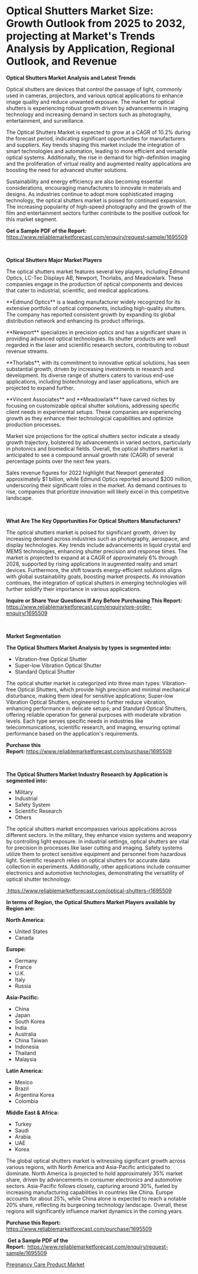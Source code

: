 <p><h1>Optical Shutters Market Size: Growth Outlook from 2025 to 2032, projecting at Market's Trends Analysis by Application, Regional Outlook, and Revenue</h1></p><p><strong>Optical Shutters Market Analysis and Latest Trends</strong></p>
<p><p>Optical shutters are devices that control the passage of light, commonly used in cameras, projectors, and various optical applications to enhance image quality and reduce unwanted exposure. The market for optical shutters is experiencing robust growth driven by advancements in imaging technology and increasing demand in sectors such as photography, entertainment, and surveillance. </p><p>The Optical Shutters Market is expected to grow at a CAGR of 10.2% during the forecast period, indicating significant opportunities for manufacturers and suppliers. Key trends shaping this market include the integration of smart technologies and automation, leading to more efficient and versatile optical systems. Additionally, the rise in demand for high-definition imaging and the proliferation of virtual reality and augmented reality applications are boosting the need for advanced shutter solutions.</p><p>Sustainability and energy efficiency are also becoming essential considerations, encouraging manufacturers to innovate in materials and designs. As industries continue to adopt more sophisticated imaging technology, the optical shutters market is poised for continued expansion. The increasing popularity of high-speed photography and the growth of the film and entertainment sectors further contribute to the positive outlook for this market segment.</p></p>
<p><strong>Get a Sample PDF of the Report:&nbsp;</strong> <a href="https://www.reliablemarketforecast.com/enquiry/request-sample/1695509?utm_campaign=3435&utm_medium=2&utm_source=Github&utm_content=ia&utm_term=27032025&utm_id=optical-shutters">https://www.reliablemarketforecast.com/enquiry/request-sample/1695509</a></p>
<p>&nbsp;</p>
<p><strong>Optical Shutters Major Market Players</strong></p>
<p><p>The optical shutters market features several key players, including Edmund Optics, LC-Tec Displays AB, Newport, Thorlabs, and Meadowlark. These companies engage in the production of optical components and devices that cater to industrial, scientific, and medical applications. </p><p>**Edmund Optics** is a leading manufacturer widely recognized for its extensive portfolio of optical components, including high-quality shutters. The company has reported consistent growth by expanding its global distribution network and enhancing its product offerings.   </p><p>**Newport** specializes in precision optics and has a significant share in providing advanced optical technologies. Its shutter products are well regarded in the laser and scientific research sectors, contributing to robust revenue streams. </p><p>**Thorlabs**, with its commitment to innovative optical solutions, has seen substantial growth, driven by increasing investments in research and development. Its diverse range of shutters caters to various end-use applications, including biotechnology and laser applications, which are projected to expand further.</p><p>**Vincent Associates** and **Meadowlark** have carved niches by focusing on customizable optical shutter solutions, addressing specific client needs in experimental setups. These companies are experiencing growth as they enhance their technological capabilities and optimize production processes.</p><p>Market size projections for the optical shutters sector indicate a steady growth trajectory, bolstered by advancements in varied sectors, particularly in photonics and biomedical fields. Overall, the optical shutters market is anticipated to see a compound annual growth rate (CAGR) of several percentage points over the next few years.</p><p>Sales revenue figures for 2022 highlight that Newport generated approximately $1 billion, while Edmund Optics reported around $200 million, underscoring their significant roles in the market. As demand continues to rise, companies that prioritize innovation will likely excel in this competitive landscape.</p></p>
<p>&nbsp;</p>
<p><strong>What Are The Key Opportunities For Optical Shutters Manufacturers?</strong></p>
<p><p>The optical shutters market is poised for significant growth, driven by increasing demand across industries such as photography, aerospace, and display technologies. Key trends include advancements in liquid crystal and MEMS technologies, enhancing shutter precision and response times. The market is projected to expand at a CAGR of approximately 6% through 2028, supported by rising applications in augmented reality and smart devices. Furthermore, the shift towards energy-efficient solutions aligns with global sustainability goals, boosting market prospects. As innovation continues, the integration of optical shutters in emerging technologies will further solidify their importance in various applications.</p></p>
<p><strong>Inquire or Share Your Questions If Any Before Purchasing This Report:</strong> <a href="https://www.reliablemarketforecast.com/enquiry/pre-order-enquiry/1695509?utm_campaign=3435&utm_medium=2&utm_source=Github&utm_content=ia&utm_term=27032025&utm_id=optical-shutters">https://www.reliablemarketforecast.com/enquiry/pre-order-enquiry/1695509</a></p>
<p>&nbsp;</p>
<p><strong>Market Segmentation</strong></p>
<p><strong>The Optical Shutters Market Analysis by types is segmented into:</strong></p>
<p><ul><li>Vibration-free Optical Shutter</li><li>Super-low Vibration Optical Shutter</li><li>Standard Optical Shutter</li></ul></p>
<p><p>The optical shutter market is categorized into three main types: Vibration-free Optical Shutters, which provide high precision and minimal mechanical disturbance, making them ideal for sensitive applications; Super-low Vibration Optical Shutters, engineered to further reduce vibration, enhancing performance in delicate setups; and Standard Optical Shutters, offering reliable operation for general purposes with moderate vibration levels. Each type serves specific needs in industries like telecommunications, scientific research, and imaging, ensuring optimal performance based on the application's requirements.</p></p>
<p><strong>Purchase this Report:&nbsp;</strong><a href="https://www.reliablemarketforecast.com/purchase/1695509?utm_campaign=3435&utm_medium=2&utm_source=Github&utm_content=ia&utm_term=27032025&utm_id=optical-shutters">https://www.reliablemarketforecast.com/purchase/1695509</a></p>
<p>&nbsp;</p>
<p><strong>The Optical Shutters Market Industry Research by Application is segmented into:</strong></p>
<p><ul><li>Military</li><li>Industrial</li><li>Safety System</li><li>Scientific Research</li><li>Others</li></ul></p>
<p><p>The optical shutters market encompasses various applications across different sectors. In the military, they enhance vision systems and weaponry by controlling light exposure. In industrial settings, optical shutters are vital for precision in processes like laser cutting and imaging. Safety systems utilize them to protect sensitive equipment and personnel from hazardous light. Scientific research relies on optical shutters for accurate data collection in experiments. Additionally, other applications include consumer electronics and automotive technologies, demonstrating the versatility of optical shutter technology.</p></p>
<p><a href="https://www.reliablemarketforecast.com/optical-shutters-r1695509?utm_campaign=3435&utm_medium=2&utm_source=Github&utm_content=ia&utm_term=27032025&utm_id=optical-shutters">&nbsp;https://www.reliablemarketforecast.com/optical-shutters-r1695509</a></p>
<p><strong>In terms of Region, the Optical Shutters Market Players available by Region are:</strong></p>
<p>
    <p> <strong> North America: </strong>
        <ul>
            <li>United States</li>
            <li>Canada</li>
        </ul>
        </p> 
    <p> <strong> Europe: </strong>
        <ul>
            <li>Germany</li>
            <li>France</li>
            <li>U.K.</li>
            <li>Italy</li>
            <li>Russia</li>
        </ul>
        </p> 
    <p> <strong> Asia-Pacific: </strong>
        <ul>
            <li>China</li>
            <li>Japan</li>
            <li>South Korea</li>
            <li>India</li>
            <li>Australia</li>
            <li>China Taiwan</li>
            <li>Indonesia</li>
            <li>Thailand</li>
            <li>Malaysia</li>
        </ul>
        </p> 
    <p> <strong> Latin America: </strong>
        <ul>
            <li>Mexico</li>
            <li>Brazil</li>
            <li>Argentina Korea</li>
            <li>Colombia</li>
        </ul>
        </p> 
    <p> <strong> Middle East & Africa: </strong>
        <ul>
            <li>Turkey</li>
            <li>Saudi</li>
            <li>Arabia</li>
            <li>UAE</li>
            <li>Korea</li>
        </ul>
    </p>
    </p>
<p><p>The global optical shutters market is witnessing significant growth across various regions, with North America and Asia-Pacific anticipated to dominate. North America is projected to hold approximately 35% market share, driven by advancements in consumer electronics and automotive sectors. Asia-Pacific follows closely, capturing around 30%, fueled by increasing manufacturing capabilities in countries like China. Europe accounts for about 25%, while China alone is expected to reach a notable 20% share, reflecting its burgeoning technology landscape. Overall, these regions will significantly influence market dynamics in the coming years.</p></p>
<p><strong>Purchase this Report: </strong><a href="https://www.reliablemarketforecast.com/purchase/1695509?utm_campaign=3435&utm_medium=2&utm_source=Github&utm_content=ia&utm_term=27032025&utm_id=optical-shutters">https://www.reliablemarketforecast.com/purchase/1695509</a></p>
<p>&nbsp;<strong>Get a Sample PDF of the Report:&nbsp;&nbsp;</strong><a href="https://www.reliablemarketforecast.com/enquiry/request-sample/1695509?utm_campaign=3435&utm_medium=2&utm_source=Github&utm_content=ia&utm_term=27032025&utm_id=optical-shutters">https://www.reliablemarketforecast.com/enquiry/request-sample/1695509</a></p>
<p><strong></strong></p>
<p><p><a href="https://github.com/kolffmaris58/Market-Research-Report-List-1/blob/main/pregnancy-care-product-market.md?utm_campaign=3435&utm_medium=2&utm_source=Github&utm_content=ia&utm_term=27032025&utm_id=optical-shutters">Pregnancy Care Product Market</a></p></p>